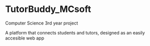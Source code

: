 # TutorBuddy_MCsoft

Computer Science 3rd year project

A platform that connects students and tutors, designed as an easily accesible web app
